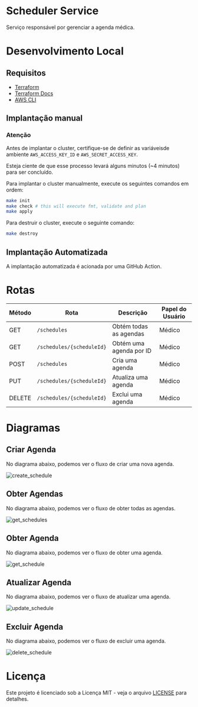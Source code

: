 # Scheduler Service

Serviço responsável por gerenciar a agenda médica.

# Desenvolvimento Local

## Requisitos

- [Terraform](https://www.terraform.io/downloads.html)
- [Terraform Docs](https://github.com/terraform-docs/terraform-docs)
- [AWS CLI](https://aws.amazon.com/cli/)

## Implantação manual

### Atenção

Antes de implantar o cluster, certifique-se de definir as variáveis ​​de ambiente `AWS_ACCESS_KEY_ID` e `AWS_SECRET_ACCESS_KEY`.

Esteja ciente de que esse processo levará alguns minutos (~4 minutos) para ser concluído.

Para implantar o cluster manualmente, execute os seguintes comandos em ordem:

```bash
make init
make check # this will execute fmt, validate and plan
make apply
```

Para destruir o cluster, execute o seguinte comando:

```bash
make destroy
```

## Implantação Automatizada

A implantação automatizada é acionada por uma GitHub Action.

# Rotas

| Método | Rota                      | Descrição               | Papel do Usuário |
| ------ | ------------------------- | ----------------------- | ---------------- |
| GET    | `/schedules`              | Obtém todas as agendas  | Médico           |
| GET    | `/schedules/{scheduleId}` | Obtém uma agenda por ID | Médico           |
| POST   | `/schedules`              | Cria uma agenda         | Médico           |
| PUT    | `/schedules/{scheduleId}` | Atualiza uma agenda     | Médico           |
| DELETE | `/schedules/{scheduleId}` | Exclui uma agenda       | Médico           |

# Diagramas

## Criar Agenda

No diagrama abaixo, podemos ver o fluxo de criar uma nova agenda.

![create_schedule](./docs/create_schedule.svg)

## Obter Agendas

No diagrama abaixo, podemos ver o fluxo de obter todas as agendas.

![get_schedules](./docs/get_schedules.svg)

## Obter Agenda

No diagrama abaixo, podemos ver o fluxo de obter uma agenda.

![get_schedule](./docs/get_schedule.svg)

## Atualizar Agenda

No diagrama abaixo, podemos ver o fluxo de atualizar uma agenda.

![update_schedule](./docs/update_schedule.svg)

## Excluir Agenda

No diagrama abaixo, podemos ver o fluxo de excluir uma agenda.

![delete_schedule](./docs/delete_schedule.svg)

# Licença

Este projeto é licenciado sob a Licença MIT - veja o arquivo [LICENSE](LICENSE) para detalhes.